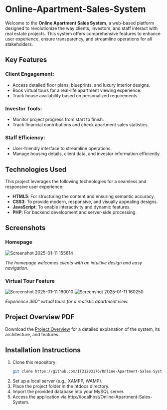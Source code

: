 # Online-Apartment-Sales-System

Welcome to the **Online Apartment Sales System**, a web-based platform designed to revolutionize the way clients, investors, and staff interact with real estate projects. This system offers comprehensive features to enhance user experience, ensure transparency, and streamline operations for all stakeholders.

## Key Features

### Client Engagement:
- Access detailed floor plans, blueprints, and luxury interior designs.
- Book virtual tours for a real-life apartment viewing experience.
- Track house availability based on personalized requirements.

### Investor Tools:
- Monitor project progress from start to finish.
- Track financial contributions and check apartment sales statistics.

### Staff Efficiency:
- User-friendly interface to streamline operations.
- Manage housing details, client data, and investor information efficiently.

## Technologies Used
This project leverages the following technologies for a seamless and responsive user experience:
- **HTML5**: For structuring the content and ensuring semantic accuracy.
- **CSS3**: To provide modern, responsive, and visually appealing designs.
- **JavaScript**: To enable interactivity and dynamic features.
- **PHP**: For backend development and server-side processing.

## Screenshots

### Homepage
![Screenshot 2025-01-11 155614](https://github.com/user-attachments/assets/08e30252-109f-49db-84d6-81bfd91df7b7)

*The homepage welcomes clients with an intuitive design and easy navigation.*

### Virtual Tour Feature
![Screenshot 2025-01-11 160010](https://github.com/user-attachments/assets/b56b2138-271e-4860-b136-df564d03169c)
![Screenshot 2025-01-11 160250](https://github.com/user-attachments/assets/10116c61-8a2c-4577-a7a0-7d131820831c)

*Experience 360° virtual tours for a realistic apartment view.*


## Project Overview PDF
Download the [Project Overview](pdfs/Online-Apartment-Sales-System-Overview.pdf) for a detailed explanation of the system, its architecture, and features.

## Installation Instructions
1. Clone this repository:  
   ```bash
   git clone https://github.com/IT21203176/Online-Apartment-Sales-System.git

2. Set up a local server (e.g., XAMPP, WAMP).
3. Place the project folder in the htdocs directory.
4. Import the provided database into your MySQL server.
5. Access the application via http://localhost/Online-Apartment-Sales-System.
